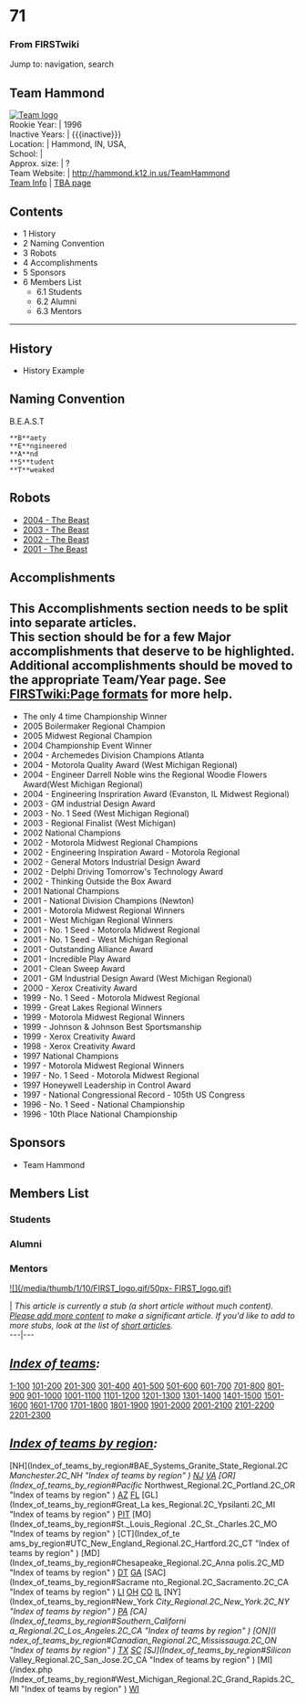 # 71

### From FIRSTwiki

Jump to: navigation, search

Team Hammond  
---  
[![Team logo](/media/b/b2/Theteamlogo.jpg)](Image:Theteamlogo.jpg
"Team logo" )  
Rookie Year: | 1996  
Inactive Years: | {{{inactive}}}  
Location: | Hammond, IN, USA,  
School: |  
Approx. size: | ?  
Team Website: | <http://hammond.k12.in.us/TeamHammond>  
[Team Info](https://my.usfirst.org/myarea/index.lasso?page=teaminfo&team=71
"https://my.usfirst.org/myarea/index.lasso?page=teaminfo&team=71" ) | [TBA
page](http://www.thebluealliance.net/tbatv/team.php?team=71
"http://www.thebluealliance.net/tbatv/team.php?team=71" )  
  
  

## Contents

  * 1 History
  * 2 Naming Convention
  * 3 Robots
  * 4 Accomplishments
  * 5 Sponsors
  * 6 Members List
    * 6.1 Students
    * 6.2 Alumni
    * 6.3 Mentors  
---  
  

## History

  * History Example 


## Naming Convention

B.E.A.S.T

    
    
    **B**aety 
    **E**ngineered 
    **A**nd 
    **S**tudent 
    **T**weaked
    


## Robots

  * [2004 - The Beast](/index.php?title=The_Beast_%2871%29&action=edit "The Beast \(71\)" )
  * [2003 - The Beast](/index.php?title=The_Beast_%2871%29&action=edit "The Beast \(71\)" )
  * [2002 - The Beast](/index.php?title=The_Beast_%2871%29&action=edit "The Beast \(71\)" )
  * [2001 - The Beast](/index.php?title=The_Beast_%2871%29&action=edit "The Beast \(71\)" )


## Accomplishments

**This Accomplishments section needs to be split into separate articles.**   
This section should be for a few Major accomplishments that deserve to be
highlighted.  
Additional accomplishments should be moved to the appropriate Team/Year page.
See [FIRSTwiki:Page formats](FIRSTwiki:Page_formats "FIRSTwiki:Page
formats" ) for more help.  
---  
  
  * The only 4 time Championship Winner 
  * 2005 Boilermaker Regional Champion 
  * 2005 Midwest Regional Champion 
  * 2004 Championship Event Winner 
  * 2004 - Archemedes Division Champions Atlanta 
  * 2004 - Motorola Quality Award (West Michigan Regional) 
  * 2004 - Engineer Darrell Noble wins the Regional Woodie Flowers Award(West Michigan Regional) 
  * 2004 - Engineering Inspriration Award (Evanston, IL Midwest Regional) 
  * 2003 - GM industrial Design Award 
  * 2003 - No. 1 Seed (West Michigan Regional) 
  * 2003 - Regional Finalist (West Michigan) 
  * 2002 National Champions 
  * 2002 - Motorola Midwest Regional Champions 
  * 2002 - Engineering Inspiration Award - Motorola Regional 
  * 2002 - General Motors Industrial Design Award 
  * 2002 - Delphi Driving Tomorrow's Technology Award 
  * 2002 - Thinking Outside the Box Award 
  * 2001 National Champions 
  * 2001 - National Division Champions (Newton) 
  * 2001 - Motorola Midwest Regional Winners 
  * 2001 - West Michigan Regional Winners 
  * 2001 - No. 1 Seed - Motorola Midwest Regional 
  * 2001 - No. 1 Seed - West Michigan Regional 
  * 2001 - Outstanding Alliance Award 
  * 2001 - Incredible Play Award 
  * 2001 - Clean Sweep Award 
  * 2001 - GM Industrial Design Award (West Michigan Regional) 
  * 2000 - Xerox Creativity Award 
  * 1999 - No. 1 Seed - Motorola Midwest Regional 
  * 1999 - Great Lakes Regional Winners 
  * 1999 - Motorola Midwest Regional Winners 
  * 1999 - Johnson &amp; Johnson Best Sportsmanship 
  * 1999 - Xerox Creativity Award 
  * 1998 - Xerox Creativity Award 
  * 1997 National Champions 
  * 1997 - Motorola Midwest Regional Winners 
  * 1997 - No. 1 Seed - Motorola Midwest Regional 
  * 1997 Honeywell Leadership in Control Award 
  * 1997 - National Congressional Record - 105th US Congress 
  * 1996 - No. 1 Seed - National Championship 
  * 1996 - 10th Place National Championship 


## Sponsors

  * Team Hammond 


## Members List


### Students


### Alumni


### Mentors

[![](/media/thumb/1/10/FIRST_logo.gif/50px-
FIRST_logo.gif)](Image:FIRST_logo.gif "" )

|  _This article is currently a stub (a short article without much content).
[Please add more
content](http://www.firstwiki.net/index.php?title=71&action=edit
"http://www.firstwiki.net/index.php?title=71&action=edit" ) to make a
significant article. If you'd like to add to more stubs, look at the list of
[short articles](Special:Shortpages "Special:Shortpages" )._  
---|---  
  
  

_[Index of teams](Index_of_teams "Index of teams" ):_  
---  
  
[1-100](Index_of_teams#1-100 "Index of teams" )
[101-200](Index_of_teams#101-200 "Index of teams" )
[201-300](Index_of_teams#201-300 "Index of teams" )
[301-400](Index_of_teams#301-400 "Index of teams" )
[401-500](Index_of_teams#401-500 "Index of teams" )
[501-600](Index_of_teams#501-600 "Index of teams" )
[601-700](Index_of_teams#601-700 "Index of teams" )
[701-800](Index_of_teams#701-800 "Index of teams" )
[801-900](Index_of_teams#801-900 "Index of teams" )
[901-1000](Index_of_teams#901-1000 "Index of teams" )
[1001-1100](Index_of_teams#1001-1100 "Index of teams" )
[1101-1200](Index_of_teams#1101-1200 "Index of teams" )
[1201-1300](Index_of_teams#1201-1300 "Index of teams" )
[1301-1400](Index_of_teams#1301-1400 "Index of teams" )
[1401-1500](Index_of_teams#1401-1500 "Index of teams" )
[1501-1600](Index_of_teams#1501-1600 "Index of teams" )
[1601-1700](Index_of_teams#1601-1700 "Index of teams" )
[1701-1800](Index_of_teams#1701-1800 "Index of teams" )
[1801-1900](Index_of_teams#1801-1900 "Index of teams" )
[1901-2000](Index_of_teams#1901-2000 "Index of teams" )
[2001-2100](Index_of_teams#2001-2100 "Index of teams" )
[2101-2200](Index_of_teams#2101-2200 "Index of teams" )
[2201-2300](Index_of_teams#2201-2300 "Index of teams" )  
  
  

_[Index of teams by region](Index_of_teams_by_region "Index of
teams by region" ):_  
---  
  
[NH](Index_of_teams_by_region#BAE_Systems_Granite_State_Regional.2C
_Manchester.2C_NH "Index of teams by region" )
[NJ](Index_of_teams_by_region#New_Jersey_Regional.2C_Trenton.2C_NJ
"Index of teams by region" )
[VA](Index_of_teams_by_region#NASA.2FVCU_Regional.2C_Richmond.2C_VA
"Index of teams by region" ) [OR](Index_of_teams_by_region#Pacific_
Northwest_Regional.2C_Portland.2C_OR "Index of teams by region" )
[AZ](Index_of_teams_by_region#Arizona_Regional.2C_Phoenix.2C_AZ
"Index of teams by region" )
[FL](Index_of_teams_by_region#Florida_Regional.2C_Orlando.2C_FL
"Index of teams by region" ) [GL](Index_of_teams_by_region#Great_La
kes_Regional.2C_Ypsilanti.2C_MI "Index of teams by region" ) [PIT](
Index_of_teams_by_region#Pittsburgh_Regional.2C_Pittsburgh.2C_PA "Index of
teams by region" ) [MO](Index_of_teams_by_region#St._Louis_Regional
.2C_St._Charles.2C_MO "Index of teams by region" ) [CT](Index_of_te
ams_by_region#UTC_New_England_Regional.2C_Hartford.2C_CT "Index of teams by
region" ) [MD](Index_of_teams_by_region#Chesapeake_Regional.2C_Anna
polis.2C_MD "Index of teams by region" )
[DT](Index_of_teams_by_region#Detroit_Regional.2C_Detroit.2C_MI
"Index of teams by region" )
[GA](Index_of_teams_by_region#Peachtree_Regional.2C_Duluth.2C_GA
"Index of teams by region" ) [SAC](Index_of_teams_by_region#Sacrame
nto_Regional.2C_Sacramento.2C_CA "Index of teams by region" ) [LI](
Index_of_teams_by_region#SBPLI_Long_Island_Regional.2C_Brentwood.2C_NY "Index
of teams by region" )
[OH](Index_of_teams_by_region#Buckeye_Regional.2C_Cleveland.2C_OH
"Index of teams by region" )
[CO](Index_of_teams_by_region#Colorado_Regional.2C_Denver.2C_CO
"Index of teams by region" )
[IL](Index_of_teams_by_region#Midwest_Regional.2C_Evanston.2C_IL
"Index of teams by region" ) [NY](Index_of_teams_by_region#New_York
_City_Regional.2C_New_York.2C_NY "Index of teams by region" ) [PA](
Index_of_teams_by_region#Philadelphia_Regional.2C_Philadelphia.2C_PA "Index of
teams by region" ) [CA](Index_of_teams_by_region#Southern_Californi
a_Regional.2C_Los_Angeles.2C_CA "Index of teams by region" ) [ON](I
ndex_of_teams_by_region#Canadian_Regional.2C_Mississauga.2C_ON "Index of teams
by region" )
[TX](Index_of_teams_by_region#Lone_Star_Regional.2C_Houston.2C_TX
"Index of teams by region" )
[SC](Index_of_teams_by_region#Palmetto_Regional.2C_Columbia.2C_SC
"Index of teams by region" ) [SJ](Index_of_teams_by_region#Silicon_
Valley_Regional.2C_San_Jose.2C_CA "Index of teams by region" ) [MI](/index.php
/Index_of_teams_by_region#West_Michigan_Regional.2C_Grand_Rapids.2C_MI "Index
of teams by region" )
[WI](Index_of_teams_by_region#Wisconsin_Regional.2C_Milwaukee.2C_WI
"Index of teams by region" )  
  
  

